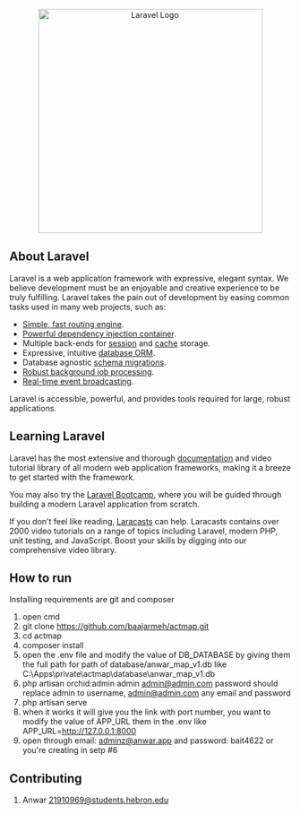 <p align="center"><a href="https://laravel.com" target="_blank"><img src="https://raw.githubusercontent.com/laravel/art/master/logo-lockup/5%20SVG/2%20CMYK/1%20Full%20Color/laravel-logolockup-cmyk-red.svg" width="400" alt="Laravel Logo"></a></p>

## About Laravel

Laravel is a web application framework with expressive, elegant syntax. We believe development must be an enjoyable and creative experience to be truly fulfilling. Laravel takes the pain out of development by easing common tasks used in many web projects, such as:

- [Simple, fast routing engine](https://laravel.com/docs/routing).
- [Powerful dependency injection container](https://laravel.com/docs/container).
- Multiple back-ends for [session](https://laravel.com/docs/session) and [cache](https://laravel.com/docs/cache) storage.
- Expressive, intuitive [database ORM](https://laravel.com/docs/eloquent).
- Database agnostic [schema migrations](https://laravel.com/docs/migrations).
- [Robust background job processing](https://laravel.com/docs/queues).
- [Real-time event broadcasting](https://laravel.com/docs/broadcasting).

Laravel is accessible, powerful, and provides tools required for large, robust applications.

## Learning Laravel

Laravel has the most extensive and thorough [documentation](https://laravel.com/docs) and video tutorial library of all modern web application frameworks, making it a breeze to get started with the framework.

You may also try the [Laravel Bootcamp](https://bootcamp.laravel.com), where you will be guided through building a modern Laravel application from scratch.

If you don't feel like reading, [Laracasts](https://laracasts.com) can help. Laracasts contains over 2000 video tutorials on a range of topics including Laravel, modern PHP, unit testing, and JavaScript. Boost your skills by digging into our comprehensive video library.

## How to run
Installing requirements are git and composer

1. open cmd
2. git clone https://github.com/baajarmeh/actmap.git
3. cd actmap
4. composer install
5. open the .env file and modify the value of DB_DATABASE by giving them the full path for path of database/anwar_map_v1.db like
	C:\Apps\private\actmap\database\anwar_map_v1.db
6. php artisan orchid:admin admin admin@admin.com password
	should replace admin to username, admin@admin.com any email and password
7. php artisan serve
8. when it works it will give you the link with port number, you want to modify the value of APP_URL them in the .env like APP_URL=http://127.0.0.1:8000
9. open through email: adminz@anwar.app and password: bait4622 or you're creating in setp #6 

## Contributing
1. Anwar <21910969@students.hebron.edu>
